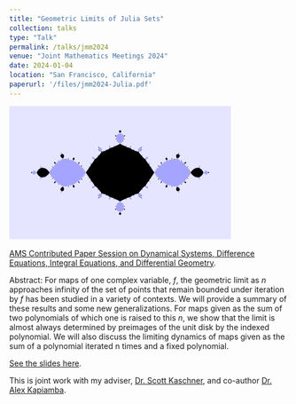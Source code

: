 ```yaml
---
title: "Geometric Limits of Julia Sets"
collection: talks
type: "Talk"
permalink: /talks/jmm2024
venue: "Joint Mathematics Meetings 2024"
date: 2024-01-04
location: "San Francisco, California"
paperurl: '/files/jmm2024-Julia.pdf'
---
```

<img src="../images/menagerie/checkerboard.png" alt="Julia's checkerboard" width="400"/>


[AMS Contributed Paper Session on Dynamical Systems, Difference Equations, Integral Equations, and Differential Geometry](https://meetings.ams.org/math/jmm2024/meetingapp.cgi/Paper/29571).

Abstract: For maps of one complex variable, $f$, the geometric limit as $n$ approaches infinity of the set of points that remain bounded under iteration by $f$ has been studied in a variety of contexts. We will provide a summary of these results and some new generalizations. For maps given as the sum of two polynomials of which one is raised to this $n$, we show that the limit is almost always determined by preimages of the unit disk by the indexed polynomial. We will also discuss the limiting dynamics of maps given as the sum of a polynomial iterated n times and a fixed polynomial.

[See the slides here](/files/jmm2024-Julia.pdf).

This is joint work with my adviser, [Dr. Scott Kaschner](https://blue.butler.edu/~skaschne/), and co-author [Dr. Alex Kapiamba](https://www.math.harvard.edu/people/kapiamba-alex/).